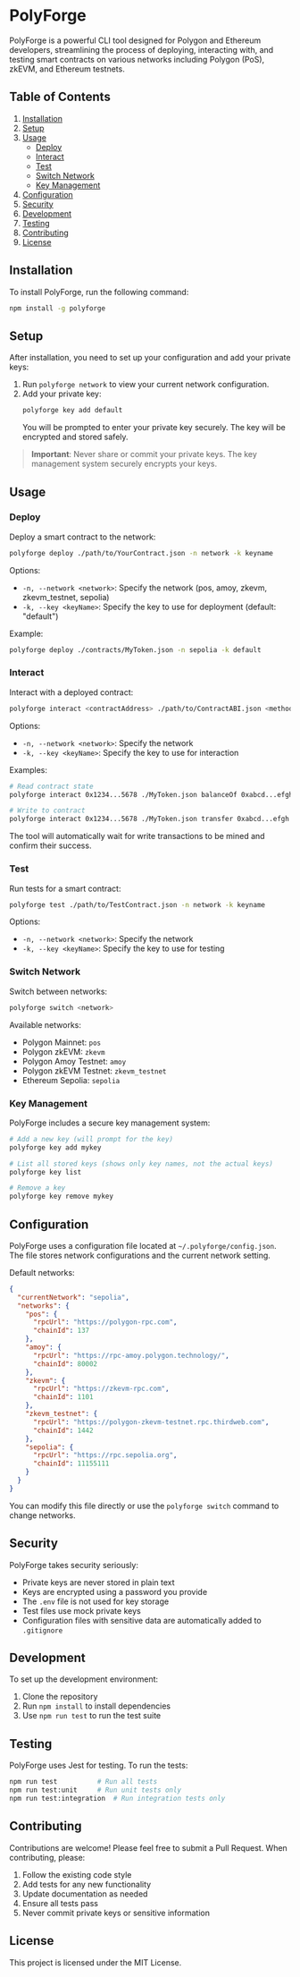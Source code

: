 # PolyForge

PolyForge is a powerful CLI tool designed for Polygon and Ethereum developers, streamlining the process of deploying, interacting with, and testing smart contracts on various networks including Polygon (PoS), zkEVM, and Ethereum testnets.

## Table of Contents

1. [Installation](#installation)
2. [Setup](#setup)
3. [Usage](#usage)
   - [Deploy](#deploy)
   - [Interact](#interact)
   - [Test](#test)
   - [Switch Network](#switch-network)
   - [Key Management](#key-management)
4. [Configuration](#configuration)
5. [Security](#security)
6. [Development](#development)
7. [Testing](#testing)
8. [Contributing](#contributing)
9. [License](#license)

## Installation

To install PolyForge, run the following command:

```bash
npm install -g polyforge
```

## Setup

After installation, you need to set up your configuration and add your private keys:

1. Run `polyforge network` to view your current network configuration.
2. Add your private key:
   ```bash
   polyforge key add default
   ```
   You will be prompted to enter your private key securely. The key will be encrypted and stored safely.

> **Important**: Never share or commit your private keys. The key management system securely encrypts your keys.

## Usage

### Deploy

Deploy a smart contract to the network:

```bash
polyforge deploy ./path/to/YourContract.json -n network -k keyname
```

Options:
- `-n, --network <network>`: Specify the network (pos, amoy, zkevm, zkevm_testnet, sepolia)
- `-k, --key <keyName>`: Specify the key to use for deployment (default: "default")

Example:
```bash
polyforge deploy ./contracts/MyToken.json -n sepolia -k default
```

### Interact

Interact with a deployed contract:

```bash
polyforge interact <contractAddress> ./path/to/ContractABI.json <methodName> [params...] -n network -k keyname
```

Options:
- `-n, --network <network>`: Specify the network
- `-k, --key <keyName>`: Specify the key to use for interaction

Examples:
```bash
# Read contract state
polyforge interact 0x1234...5678 ./MyToken.json balanceOf 0xabcd...efgh

# Write to contract
polyforge interact 0x1234...5678 ./MyToken.json transfer 0xabcd...efgh 1000
```

The tool will automatically wait for write transactions to be mined and confirm their success.

### Test

Run tests for a smart contract:

```bash
polyforge test ./path/to/TestContract.json -n network -k keyname
```

Options:
- `-n, --network <network>`: Specify the network
- `-k, --key <keyName>`: Specify the key to use for testing

### Switch Network

Switch between networks:

```bash
polyforge switch <network>
```

Available networks: 
- Polygon Mainnet: `pos`
- Polygon zkEVM: `zkevm`
- Polygon Amoy Testnet: `amoy`
- Polygon zkEVM Testnet: `zkevm_testnet`
- Ethereum Sepolia: `sepolia`

### Key Management

PolyForge includes a secure key management system:

```bash
# Add a new key (will prompt for the key)
polyforge key add mykey

# List all stored keys (shows only key names, not the actual keys)
polyforge key list

# Remove a key
polyforge key remove mykey
```

## Configuration

PolyForge uses a configuration file located at `~/.polyforge/config.json`. The file stores network configurations and the current network setting.

Default networks:

```json
{
  "currentNetwork": "sepolia",
  "networks": {
    "pos": {
      "rpcUrl": "https://polygon-rpc.com",
      "chainId": 137
    },
    "amoy": {
      "rpcUrl": "https://rpc-amoy.polygon.technology/",
      "chainId": 80002
    },
    "zkevm": {
      "rpcUrl": "https://zkevm-rpc.com",
      "chainId": 1101
    },
    "zkevm_testnet": {
      "rpcUrl": "https://polygon-zkevm-testnet.rpc.thirdweb.com",
      "chainId": 1442
    },
    "sepolia": {
      "rpcUrl": "https://rpc.sepolia.org",
      "chainId": 11155111
    }
  }
}
```

You can modify this file directly or use the `polyforge switch` command to change networks.

## Security

PolyForge takes security seriously:

- Private keys are never stored in plain text
- Keys are encrypted using a password you provide
- The `.env` file is not used for key storage
- Test files use mock private keys
- Configuration files with sensitive data are automatically added to `.gitignore`

## Development

To set up the development environment:

1. Clone the repository
2. Run `npm install` to install dependencies
3. Use `npm run test` to run the test suite

## Testing

PolyForge uses Jest for testing. To run the tests:

```bash
npm run test          # Run all tests
npm run test:unit     # Run unit tests only
npm run test:integration  # Run integration tests only
```

## Contributing

Contributions are welcome! Please feel free to submit a Pull Request. When contributing, please:

1. Follow the existing code style
2. Add tests for any new functionality
3. Update documentation as needed
4. Ensure all tests pass
5. Never commit private keys or sensitive information

## License

This project is licensed under the MIT License.

